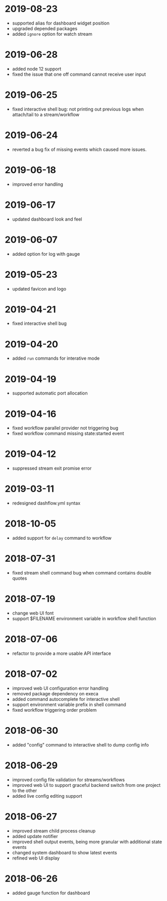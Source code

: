 # 2019-08-23

- supported alias for dashboard widget position
- upgraded depended packages
- added `ignore` option for watch stream

# 2019-06-28

- added node 12 support
- fixed the issue that one off command cannot receive user input

# 2019-06-25

- fixed interactive shell bug: not printing out previous logs when attach/tail to a stream/workflow

# 2019-06-24

- reverted a bug fix of missing events which caused more issues.

# 2019-06-18

- improved error handling

# 2019-06-17

- updated dashboard look and feel

# 2019-06-07

- added option for log with gauge

# 2019-05-23

- updated favicon and logo

# 2019-04-21

- fixed interactive shell bug

# 2019-04-20

- added `run` commands for interative mode

# 2019-04-19

- supported automatic port allocation

# 2019-04-16

- fixed workflow parallel provider not triggering bug
- fixed workflow command missing state:started event

# 2019-04-12

- suppressed stream exit promise error

# 2019-03-11

- redesigned dashflow.yml syntax

# 2018-10-05

- added support for `delay` command to workflow

# 2018-07-31

- fixed stream shell command bug when command contains double quotes

# 2018-07-19

- change web UI font
- support $FILENAME environment variable in workflow shell function

# 2018-07-06

- refactor to provide a more usable API interface

# 2018-07-02

- improved web UI configuration error handling
- removed package dependency on execa
- added command autocomplete for interactive shell
- support environment variable prefix in shell command
- fixed workflow triggering order problem

# 2018-06-30

- added "config" command to interactive shell to dump config info

# 2018-06-29

- improved config file validation for streams/workflows
- improved web UI to support graceful backend switch from one project to the other
- added live config editing support

# 2018-06-27

- improved stream child process cleanup
- added update notifier
- improved shell output events, being more granular with additional state events
- changed system dashboard to show latest events
- refined web UI display

# 2018-06-26

- added gauge function for dashboard
